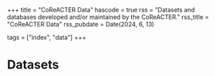 +++
title = "CoReACTER Data"
hascode = true
rss = "Datasets and databases developed and/or maintained by the CoReACTER."
rss_title = "CoReACTER Data"
rss_pubdate = Date(2024, 6, 13)

tags = ["index", "data"]
+++

# Datasets
